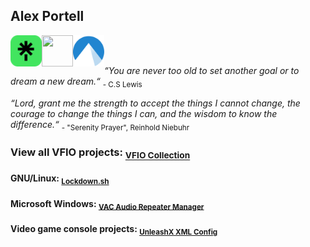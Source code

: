 ## Alex Portell
[<img align="left" width="50" height="50" src="/linktr.ee.png"/>](https://linktr.ee/alexportell)
[<img align="left" width="50" height="50" src="/linkedin.com.ico"/>](https://linkedin.com/in/portellam)
[<img align="left" width="50" height="50" src="/codeberg.org.png"/>](https://codeberg.org/portellam)
</br></br>

*“You are never too old to set another goal or to dream a new dream.“* <sub>- C.S Lewis</sub>

*“Lord, grant me the strength to accept the things I cannot change,
the courage to change the things I can,
and the wisdom to know the difference.“* <sub>- "Serenity Prayer", Reinhold Niebuhr</sub>

### View all VFIO projects: <sub>[VFIO Collection][github04]</sub>

#### GNU/Linux: <sub>[Lockdown.sh][github01]</sub>
#### Microsoft Windows: <sub>[VAC Audio Repeater Manager][github03]</sub>
#### Video game console projects: <sub>[UnleashX XML Config][github02]</sub>

[codeberg01]: https://github.com/portellam/lockdown.sh
[github01]:   https://github.com/portellam/lockdown.sh
[codeberg02]: https://codeberg.org/portellam/unleashx-xml-config
[github02]:   https://github.com/portellam/unleashx-xml-config
[codeberg03]: https://codeberg.org/portellam/vac-audio-repeater-manager
[github03]:   https://github.com/portellam/vac-audio-repeater-manager
[codeberg04]: https://github.com/portellam/vfio-collection
[github04]:   https://github.com/portellam/vfio-collection